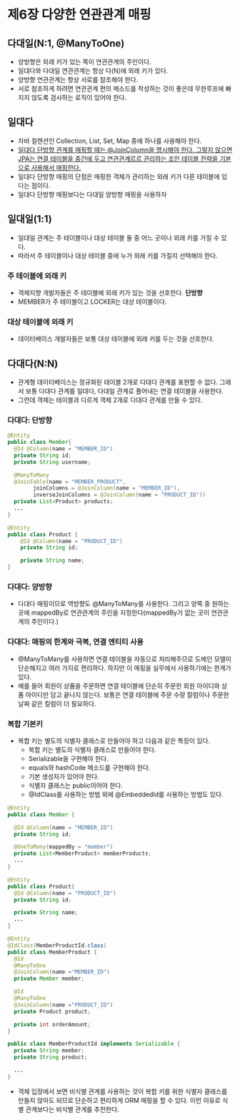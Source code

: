 # 제6장 다양한 연관관계 매핑

## 다대일(N:1, @ManyToOne)
- 양방향은 외래 키가 있는 쪽이 연관관계의 주인이다.
- 일대다와 다대일 연관관계는 항상 다(N)에 외래 키가 있다.
- 양방향 연관관계는 항상 서로를 참조해야 한다.
- 서로 참조하게 하려면 연관관계 편의 메소드를 작성하는 것이 좋은데 무한루프에 빠지지 않도록 검사하는 로직이 있어야 한다.

## 일대다
- 자바 컬렌션인 Collection, List, Set, Map 중에 하나를 사용해야 한다.
- <ins>일대다 단방향 관계를 매핑할 때는 @JoinColumn을 명시해야 한다. 그렇지 않으면 JPA는 연결 테이블을 중간에 두고 연관관계르르 관리하는 조인 테이블 전략을 기본으로 사용해서 매핑한다.</ins>
- 일대다 단방향 매핑의 단점은 매핑한 객체가 관리하는 외래 키가 다른 테이블에 있다는 점이다.
- 일대다 단방향 매핑보다는 다대일 양방향 매핑을 사용하자

## 일대일(1:1)
- 일대일 관계는 주 테이블이나 대상 테이블 둘 중 어느 곳이나 외래 키를 가질 수 있다.
- 따라서 주 테이블이나 대상 테이블 중에 누가 외래 키를 가질지 선택해야 한다.

### 주 테이블에 외래 키
- 객체지향 개발자들은 주 테이블에 외래 키가 있는 것을 선호한다.
**단방향**
- MEMBER가 주 테이블이고 LOCKER는 대상 테이블이다.


### 대상 테이블에 외래 키
- 데이터베이스 개발자들은 보통 대상 테이블에 외래 키를 두는 것을 선호한다.

## 다대다(N:N)
- 관계형 데이터베이스는 정규화된 테이블 2개로 다대다 관계를 표현할 수 없다. 그래서 보통 다대다 관계를 일대다, 다대일 관계로 풀어내는 연결 테이블을 사용한다.
- 그런데 객체는 테이블과 다르게 객체 2개로 다대다 관게를 만들 수 있다.

### 다대다: 단방향
```java
@Entity
public class Member{
  @Id @Column(name = "MEMBER_ID")
  private String id;
  private String username;

  @ManyToMany
  @JoinTable(name = "MEMBER_PRODUCT",
        joinColumns = @JoinColumn(name = "MEMBER_ID"),
        inverseJoinColumns = @JoinColumn(name = "PRODUCT_ID"))
  private List<Product> products;
  ...
}
```

```java
@Entity
public class Product {
    @Id @Column(name = "PRODUCT_ID")
    private String id;

    private String name;
}
```

### 다대다: 양방향
- 다대다 매핑이므로 역방향도 @ManyToMany를 사용한다. 그리고 양쪽 중 원하는 곳에 mappedBy로 연관관계의 주인을 지정한다(mappedBy가 없는 곳이 연관관계의 주인이다.)

### 다대다: 매핑의 한계와 극복, 연결 엔티티 사용
- @ManyToMany를 사용하면 연결 테이블을 자동으로 처리해주므로 도메인 모델이 단순해지고 여러 가지로 편리하다. 하지만 이 매핑을 실무에서 사용하기에는 한계가 있다.
- 예를 들어 회원이 상품을 주문하면 연결 테이블에 단순히 주문한 회원 아이디와 상품 아이디만 담고 끝나지 않는다. 보통은 연결 테이블에 주문 수량 칼럼이나 주문한 날짜 같은 칼럼이 더 필요하다.

### 복합 기본키
- 복합 키는 별도의 식별자 클래스로 만들어야 하고 다음과 같은 특징이 있다.
  - 복합 키는 별도의 식별자 클래스로 만들어야 한다.
  - Serializable을 구현해야 한다.
  - equals와 hashCode 메소드를 구현해야 한다.
  - 기본 생성자가 있어야 한다.
  - 식별자 클래스는 public이어야 한다.
  - @IdClass를 사용하는 방법 외에 @EmbeddedId를 사용하는 방법도 있다.

```java
@Entity
public class Member {

  @Id @Column(name = "MEMBER_ID")
  private String id;

  @OneToMany(mappedBy = "member")
  private List<MemberProduct> memberProducts;
  ...
}

@Entity
public class Product{
  @Id @Column(name = "PRODUCT_ID")
  private String id;

  private String name;
  ...  
}

@Entity
@IdClass(MemberProductId.class)
public class MemberProduct {
  @Id
  @ManyToOne
  @JoinColumn(name ="MEMBER_ID")
  private Member member;

  @Id
  @ManyToOne
  @JoinColumn(name ="PRODUCT_ID")
  private Product product;

  private int orderAmount;
}

public class MemberProductId implements Serializable {
  private String member;
  private String product;

  ...
}

```


- 객체 입장에서 보면 비식별 관계를 사용하는 것이 복합 키를 위한 식별자 클래스를 만들지 않아도 되므로 단순하고 편리하게 ORM 매핑을 할 수 있다. 이런 이유로 식별 관계보다는 비식별 관게를 추천한다.



